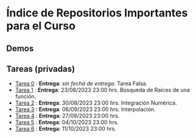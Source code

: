 # Índice de Repositorios Importantes para el Curso

## Demos


## Tareas (privadas)

- [Tarea 0](https://github.com/uchileFI3104B-2023B/tarea-falsa-template) : **Entrega**: *sin fecha de entrega*. Tarea Falsa. 
- [Tarea 1](https://github.com/uchileFI3104B-2023B/01-tarea-template) : **Entrega**: 23/08/2023 23:00 hrs. Búsqueda de Raíces de una función.
- [Tarea 2](https://github.com/uchileFI3104B-2023B/02-tarea-template) : **Entrega**: 30/08/2023 23:00 hrs. Integración Numérica.
- [Tarea 3](https://github.com/uchileFI3104B-2023B/03-tarea-template) : **Entrega**: 06/09/2023 23:00 hrs. Interpolación.
- [Tarea 4]() : **Entrega**: 27/09/2023 23:00 hrs.
- [Tarea 5]() : **Entrega**: 04/10/2023 23:00 hrs.
- [Tarea 6]() : **Entrega**: 11/10/2023 23:00 hrs.

